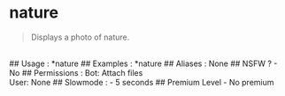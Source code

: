 # nature

> Displays a photo of nature.

<br>
## Usage :
*nature
## Examples :
*nature
## Aliases :
None
## NSFW ?
- No
## Permissions :
Bot: Attach files
<br>
User: None
## Slowmode :
- 5 seconds
## Premium Level
- No premium
